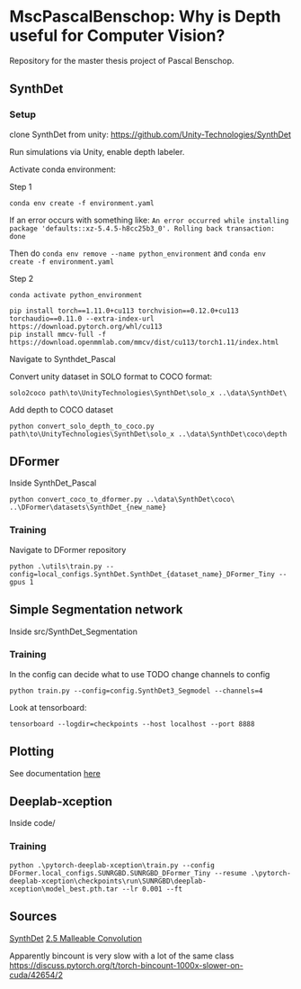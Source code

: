 # MscPascalBenschop: Why is Depth useful for Computer Vision?

Repository for the master thesis project of Pascal Benschop. 

## SynthDet

### Setup

clone SynthDet from unity: https://github.com/Unity-Technologies/SynthDet

Run simulations via Unity, enable depth labeler.

Activate conda environment:

Step 1
```
conda env create -f environment.yaml
```
If an error occurs with something like: `An error occurred while installing package 'defaults::xz-5.4.5-h8cc25b3_0'.
Rolling back transaction: done`

Then do `conda env remove --name python_environment` and `conda env create -f environment.yaml`

Step 2
```
conda activate python_environment

pip install torch==1.11.0+cu113 torchvision==0.12.0+cu113 torchaudio==0.11.0 --extra-index-url https://download.pytorch.org/whl/cu113
pip install mmcv-full -f https://download.openmmlab.com/mmcv/dist/cu113/torch1.11/index.html
```

Navigate to Synthdet_Pascal

Convert unity dataset in SOLO format to COCO format:
```
solo2coco path\to\UnityTechnologies\SynthDet\solo_x ..\data\SynthDet\
```

Add depth to COCO dataset
```
python convert_solo_depth_to_coco.py path\to\UnityTechnologies\SynthDet\solo_x ..\data\SynthDet\coco\depth
```


## DFormer

Inside SynthDet_Pascal
```
python convert_coco_to_dformer.py ..\data\SynthDet\coco\ ..\DFormer\datasets\SynthDet_{new_name}
```

### Training

Navigate to DFormer repository
```
python .\utils\train.py --config=local_configs.SynthDet.SynthDet_{dataset_name}_DFormer_Tiny --gpus 1
```



## Simple Segmentation network
Inside src/SynthDet_Segmentation

### Training
In the config can decide what to use
TODO change channels to config
```
python train.py --config=config.SynthDet3_Segmodel --channels=4
```
Look at tensorboard:
```
tensorboard --logdir=checkpoints --host localhost --port 8888
```

## Plotting

See documentation [here](code/DFormer_Pascal/README.md)

## Deeplab-xception
Inside code/

### Training

```
python .\pytorch-deeplab-xception\train.py --config DFormer.local_configs.SUNRGBD.SUNRGBD_DFormer_Tiny --resume .\pytorch-deeplab-xception\checkpoints\run\SUNRGBD\deeplab-xception\model_best.pth.tar --lr 0.001 --ft
```


## Sources

[SynthDet](https://github.com/Unity-Technologies/SynthDet)
[2.5 Malleable Convolution](https://github.com/charlesCXK/RGBD_Semantic_Segmentation_PyTorch)


Apparently bincount is very slow with a lot of the same class https://discuss.pytorch.org/t/torch-bincount-1000x-slower-on-cuda/42654/2 






<!-- ## Name
Choose a self-explaining name for your project.

## Description
Let people know what your project can do specifically. Provide context and add a link to any reference visitors might be unfamiliar with. A list of Features or a Background subsection can also be added here. If there are alternatives to your project, this is a good place to list differentiating factors.

## Badges
On some READMEs, you may see small images that convey metadata, such as whether or not all the tests are passing for the project. You can use Shields to add some to your README. Many services also have instructions for adding a badge.

## Visuals
Depending on what you are making, it can be a good idea to include screenshots or even a video (you'll frequently see GIFs rather than actual videos). Tools like ttygif can help, but check out Asciinema for a more sophisticated method.

## Installation
Within a particular ecosystem, there may be a common way of installing things, such as using Yarn, NuGet, or Homebrew. However, consider the possibility that whoever is reading your README is a novice and would like more guidance. Listing specific steps helps remove ambiguity and gets people to using your project as quickly as possible. If it only runs in a specific context like a particular programming language version or operating system or has dependencies that have to be installed manually, also add a Requirements subsection.

## Usage
Use examples liberally, and show the expected output if you can. It's helpful to have inline the smallest example of usage that you can demonstrate, while providing links to more sophisticated examples if they are too long to reasonably include in the README.

## Support
Tell people where they can go to for help. It can be any combination of an issue tracker, a chat room, an email address, etc.

## Roadmap
If you have ideas for releases in the future, it is a good idea to list them in the README.

## Contributing
State if you are open to contributions and what your requirements are for accepting them.

For people who want to make changes to your project, it's helpful to have some documentation on how to get started. Perhaps there is a script that they should run or some environment variables that they need to set. Make these steps explicit. These instructions could also be useful to your future self.

You can also document commands to lint the code or run tests. These steps help to ensure high code quality and reduce the likelihood that the changes inadvertently break something. Having instructions for running tests is especially helpful if it requires external setup, such as starting a Selenium server for testing in a browser.

## Authors and acknowledgment
Show your appreciation to those who have contributed to the project.

## License
For open source projects, say how it is licensed.

## Project status
If you have run out of energy or time for your project, put a note at the top of the README saying that development has slowed down or stopped completely. Someone may choose to fork your project or volunteer to step in as a maintainer or owner, allowing your project to keep going. You can also make an explicit request for maintainers. -->
